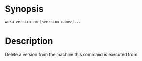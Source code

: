 # Synopsis

```weka version rm [<version-name>]...```

# Description

Delete a version from the machine this command is executed from
